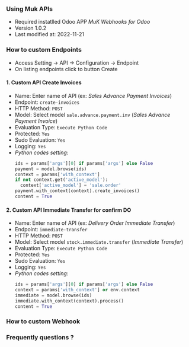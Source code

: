 ### Using Muk APIs
- Required instatlled Odoo APP *MuK Webhooks for Odoo*
- Version 1.0.2
- Last modified at: 2022-11-21

### How to custom Endpoints
- Access Setting -> API -> Configuration -> Endpoint
- On listing endpoints click to button Create
#### 1. Custom API Create Invoices
- Name: Enter name of API (ex: _Sales Advance Payment Invoices_)
- Endpoint: `create-invoices`
- HTTP Method: `POST`
- Model: Select model `sale.advance.payment.inv` (_Sales Advance Payment Invoice_)
- Evaluation Type: `Execute Python Code`
- Protected: `Yes`
- Sudo Evaluation: `Yes`
- Logging: `Yes`
- *Python codes setting*:
    ```python
    ids = params['args'][0] if params['args'] else False
    payment = model.browse(ids)
    context = params['with_context']
    if not context.get('active_model'):
      context['active_model'] = 'sale.order'
    payment.with_context(context).create_invoices()
    content = True
    ```
#### 2. Custom API Immediate Transfer for confirm DO
- Name: Enter name of API  (ex: _Delivery Order Immediate Transfer_)
- Endpoint: `immediate-transfer`
- HTTP Method: `POST`
- Model: Select model `stock.immediate.transfer` (_Immediate Transfer_)
- Evaluation Type: `Execute Python Code`
- Protected: `Yes`
- Sudo Evaluation: `Yes`
- Logging: `Yes`
- *Python codes setting*:
    ```python
    ids = params['args'][0] if params['args'] else False
    context = params['with_context'] or env.context
    immediate = model.browse(ids)
    immediate.with_context(context).process()
    content = True
    ```
### How to custom Webhook

### Frequently questions ?
